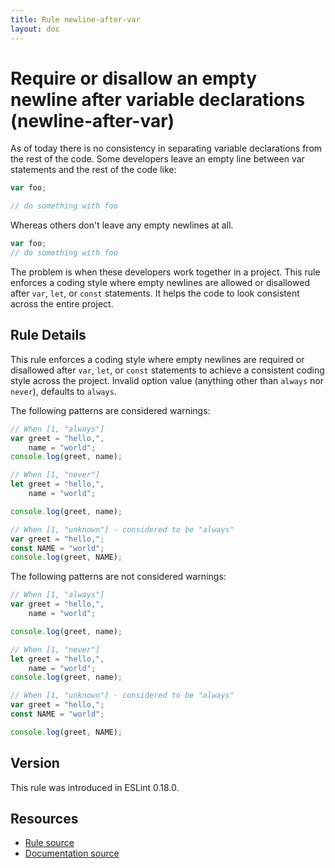 ```yaml
---
title: Rule newline-after-var
layout: doc
---
```

<!-- Note: No pull requests accepted for this file. See README.md in the root directory for details. -->
# Require or disallow an empty newline after variable declarations (newline-after-var)

As of today there is no consistency in separating variable declarations from the rest of the code. Some developers leave an empty line between var statements and the rest of the code like:

```js
var foo;

// do something with foo
```

Whereas others don't leave any empty newlines at all.

```js
var foo;
// do something with foo
```

The problem is when these developers work together in a project. This rule enforces a coding style where empty newlines are allowed or disallowed after `var`, `let`, or `const` statements. It helps the code to look consistent across the entire project.

## Rule Details

This rule enforces a coding style where empty newlines are required or disallowed after `var`, `let`, or `const` statements to achieve a consistent coding style across the project.
Invalid option value (anything other than `always` nor `never`), defaults to `always`.

The following patterns are considered warnings:

```js
// When [1, "always"]
var greet = "hello,",
    name = "world";
console.log(greet, name);

// When [1, "never"]
let greet = "hello,",
    name = "world";

console.log(greet, name);

// When [1, "unknown"] - considered to be "always"
var greet = "hello,";
const NAME = "world";
console.log(greet, NAME);
```

The following patterns are not considered warnings:

```js
// When [1, "always"]
var greet = "hello,",
    name = "world";

console.log(greet, name);

// When [1, "never"]
let greet = "hello,",
    name = "world";
console.log(greet, name);

// When [1, "unknown"] - considered to be "always"
var greet = "hello,";
const NAME = "world";

console.log(greet, NAME);
```

## Version

This rule was introduced in ESLint 0.18.0.

## Resources

* [Rule source](https://github.com/eslint/eslint/tree/master/lib/rules/newline-after-var.js)
* [Documentation source](https://github.com/eslint/eslint/tree/master/docs/rules/newline-after-var.md)
